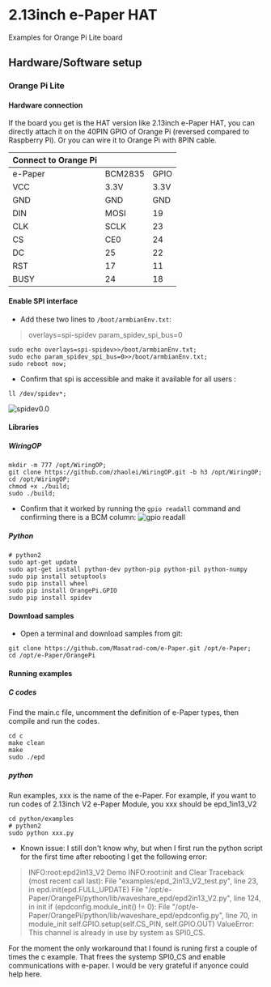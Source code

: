 # 2.13inch e-Paper HAT
Examples for Orange Pi Lite board
## Hardware/Software setup
### Orange Pi Lite
#### Hardware connection
If the board you get is the HAT version like 2.13inch e-Paper HAT, you can directly attach it on the 40PIN GPIO of Orange Pi (reversed compared to Raspberry Pi). Or you can wire it to Orange Pi with 8PIN cable.

|**Connect to Orange Pi** |||
|- |- |-|
|  e-Paper | BCM2835 | GPIO |
|VCC|3.3V|3.3V|
|GND|GND|GND|
|DIN|MOSI|19|
|CLK|SCLK|23|
|CS|CE0|24|
|DC|25|22|
|RST|17|11|
|BUSY|24|18|

#### Enable SPI interface

 - Add these two lines to `/boot/armbianEnv.txt`:
> overlays=spi-spidev
> param_spidev_spi_bus=0
```
sudo echo overlays=spi-spidev>>/boot/armbianEnv.txt;
sudo echo param_spidev_spi_bus=0>>/boot/armbianEnv.txt;
sudo reboot now;
```
 - Confirm that spi is accessible and make it available for all users :
```
ll /dev/spidev*;
```
![spidev0.0](https://lh3.googleusercontent.com/u/0/d/1yJRSVAcWzIsOMU8RPNHjI1d5xYdBLaBG=w1920-h937-iv1)

#### Libraries
##### WiringOP
    mkdir -m 777 /opt/WiringOP;
    git clone https://github.com/zhaolei/WiringOP.git -b h3 /opt/WiringOP;
    cd /opt/WiringOP;
    chmod +x ./build;
    sudo ./build;

 - Confirm that it worked by running the `gpio readall` command and confirming there is a BCM column:
 ![gpio readall](https://lh3.googleusercontent.com/u/0/d/14x9T6az7orXUInLT06qFlbyR_UlqtkYD=w1920-h937-iv1)

##### Python
```
# python2
sudo apt-get update
sudo apt-get install python-dev python-pip python-pil python-numpy
sudo pip install setuptools
sudo pip install wheel
sudo pip install OrangePi.GPIO
sudo pip install spidev
```
#### Download samples

 - Open a terminal and download samples from git:
```
git clone https://github.com/Masatrad-com/e-Paper.git /opt/e-Paper;
cd /opt/e-Paper/OrangePi
```
#### Running examples
##### C codes
Find the main.c file, uncomment the definition of e-Paper types, then compile and run the codes.
```
cd c
make clean
make
sudo ./epd
```
##### python

Run examples, xxx is the name of the e-Paper. For example, if you want to run codes of 2.13inch V2 e-Paper Module, you xxx should be epd_1in13_V2  
```
cd python/examples
# python2
sudo python xxx.py
```

 - Known issue: I still don't know why, but when I first run the python script for the first time after rebooting I get the following error:
 > INFO:root:epd2in13_V2 Demo
INFO:root:init and Clear
Traceback (most recent call last):
  File "examples/epd_2in13_V2_test.py", line 23, in <module>
    epd.init(epd.FULL_UPDATE)
  File "/opt/e-Paper/OrangePi/python/lib/waveshare_epd/epd2in13_V2.py", line 124, in init
    if (epdconfig.module_init() != 0):
  File "/opt/e-Paper/OrangePi/python/lib/waveshare_epd/epdconfig.py", line 70, in module_init
    self.GPIO.setup(self.CS_PIN, self.GPIO.OUT)
ValueError: This channel is already in use by system as SPI0_CS.

For the moment the only workaround that I found is runing first  a couple of times the c example. That frees the systemp SPI0_CS and enable communications with e-paper. I would be very grateful if anyonce could help here.
<!--stackedit_data:
eyJoaXN0b3J5IjpbNjQ0OTMwMTc0LDEwNTAxNjk1NjgsLTEzMz
AwNTM3MTMsLTE3NzY1MDY2MzAsLTk5NzI2NDYxMyw1NTQ1ODA3
NzgsMTA1NDUzNzkzMSw4MDg3MzY1NTUsLTUxOTgwODIyLDE2Nj
U5MzIxMDYsMTM5ODc0Njc5LC0yMzE1MjY1ODcsLTk1NjgxMzYw
OCwtMTI4NzA0MDYyMywxMzA0NTAzOSw0NzYzODQyNTksNzMwNz
czODgwLC0xMDM2NTA2OTI3LDE2ODgzODIyMDhdfQ==
-->